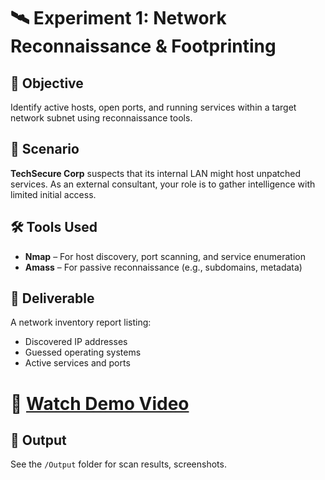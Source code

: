 # 🛰️ Experiment 1: Network Reconnaissance & Footprinting

## 🧠 Objective  
Identify active hosts, open ports, and running services within a target network subnet using reconnaissance tools.

## 🏢 Scenario  
**TechSecure Corp** suspects that its internal LAN might host unpatched services. As an external consultant, your role is to gather intelligence with limited initial access.

## 🛠️ Tools Used  
- **Nmap** – For host discovery, port scanning, and service enumeration  
- **Amass** – For passive reconnaissance (e.g., subdomains, metadata)

## 📄 Deliverable  
A network inventory report listing:
- Discovered IP addresses  
- Guessed operating systems  
- Active services and ports  

# 🎥 [Watch Demo Video](https://drive.google.com/file/d/1xYtxaGgeF1LwtJGKbum92uW5cEJyXavV/view?usp=drive_link)

## 📁 Output  
See the `/Output` folder for scan results, screenshots.


